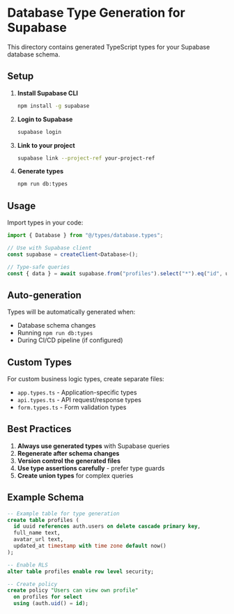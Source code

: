 # Database Type Generation for Supabase

This directory contains generated TypeScript types for your Supabase database schema.

## Setup

1. **Install Supabase CLI**

   ```bash
   npm install -g supabase
   ```

2. **Login to Supabase**

   ```bash
   supabase login
   ```

3. **Link to your project**

   ```bash
   supabase link --project-ref your-project-ref
   ```

4. **Generate types**
   ```bash
   npm run db:types
   ```

## Usage

Import types in your code:

```typescript
import { Database } from "@/types/database.types";

// Use with Supabase client
const supabase = createClient<Database>();

// Type-safe queries
const { data } = await supabase.from("profiles").select("*").eq("id", userId);
```

## Auto-generation

Types will be automatically generated when:

- Database schema changes
- Running `npm run db:types`
- During CI/CD pipeline (if configured)

## Custom Types

For custom business logic types, create separate files:

- `app.types.ts` - Application-specific types
- `api.types.ts` - API request/response types
- `form.types.ts` - Form validation types

## Best Practices

1. **Always use generated types** with Supabase queries
2. **Regenerate after schema changes**
3. **Version control the generated files**
4. **Use type assertions carefully** - prefer type guards
5. **Create union types** for complex queries

## Example Schema

```sql
-- Example table for type generation
create table profiles (
  id uuid references auth.users on delete cascade primary key,
  full_name text,
  avatar_url text,
  updated_at timestamp with time zone default now()
);

-- Enable RLS
alter table profiles enable row level security;

-- Create policy
create policy "Users can view own profile"
  on profiles for select
  using (auth.uid() = id);
```
